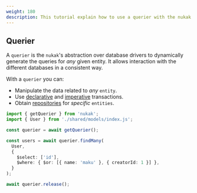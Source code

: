 ```yaml
---
weight: 180
description: This tutorial explain how to use a querier with the nukak orm.
---
```


## Querier

A `querier` is the `nukak`'s abstraction over database drivers to dynamically generate the queries for _any_ given entity. It allows interaction with the different databases in a consistent way.

With a `querier` you can:

- Manipulate the data related to _any_ `entity`.
- Use [declarative](/docs/transactions-declarative) and [imperative](/docs/transactions-imperative) transactions.
- Obtain [repositories](/docs/querying-repository) for _specific_ `entities`.

```ts
import { getQuerier } from 'nukak';
import { User } from './shared/models/index.js';

const querier = await getQuerier();

const users = await querier.findMany(
  User,
  {
    $select: ['id'],
    $where: { $or: [{ name: 'maku' }, { creatorId: 1 }] },
  }
);

await querier.release();
```


